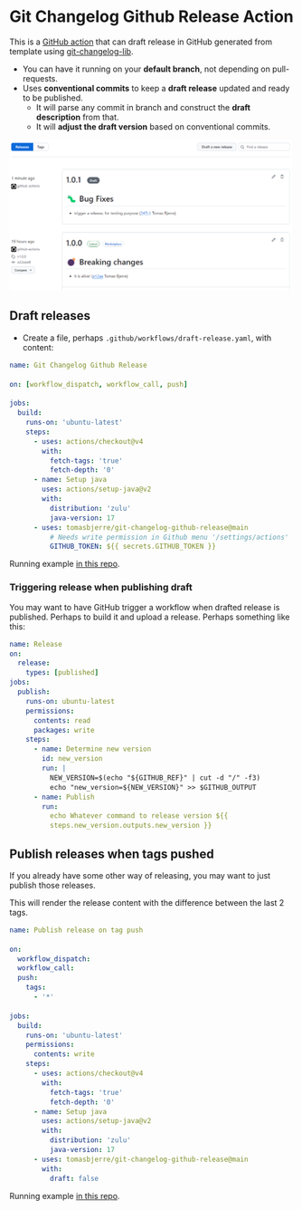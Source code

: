 # Git Changelog Github Release Action

This is a
[GitHub action](https://docs.github.com/en/actions/creating-actions/about-custom-actions)
that can draft release in GitHub generated from template using
[git-changelog-lib](https://github.com/tomasbjerre/git-changelog-lib).

- You can have it running on your **default branch**, not depending on
  pull-requests.
- Uses **conventional commits** to keep a **draft release** updated and ready to
  be published.
  - It will parse any commit in branch and construct the **draft description**
    from that.
  - It will **adjust the draft version** based on conventional commits.

[<img src="git-changelog-github-release-draft.png" width="500" />](git-changelog-github-release-draft.png)

## Draft releases

- Create a file, perhaps `.github/workflows/draft-release.yaml`, with content:

```yaml
name: Git Changelog Github Release

on: [workflow_dispatch, workflow_call, push]

jobs:
  build:
    runs-on: 'ubuntu-latest'
    steps:
      - uses: actions/checkout@v4
        with:
          fetch-tags: 'true'
          fetch-depth: '0'
      - name: Setup java
        uses: actions/setup-java@v2
        with:
          distribution: 'zulu'
          java-version: 17
      - uses: tomasbjerre/git-changelog-github-release@main
          # Needs write permission in Github menu '/settings/actions'
          GITHUB_TOKEN: ${{ secrets.GITHUB_TOKEN }}
```

Running example [in this repo](https://github.com/tomasbjerre/.github/blob/master/.github/workflows/draft-release.yaml).

### Triggering release when publishing draft

You may want to have GitHub trigger a workflow when drafted release is
published. Perhaps to build it and upload a release. Perhaps something like
this:

```yaml
name: Release
on:
  release:
    types: [published]
jobs:
  publish:
    runs-on: ubuntu-latest
    permissions:
      contents: read
      packages: write
    steps:
      - name: Determine new version
        id: new_version
        run: |
          NEW_VERSION=$(echo "${GITHUB_REF}" | cut -d "/" -f3)
          echo "new_version=${NEW_VERSION}" >> $GITHUB_OUTPUT
      - name: Publish
        run:
          echo Whatever command to release version ${{
          steps.new_version.outputs.new_version }}
```

## Publish releases when tags pushed

If you already have some other way of releasing, you may want to just publish
those releases.

This will render the release content with the difference between the last 2
tags.

```yaml
name: Publish release on tag push

on:
  workflow_dispatch:
  workflow_call:
  push:
    tags:
      - '*'

jobs:
  build:
    runs-on: 'ubuntu-latest'
    permissions:
      contents: write
    steps:
      - uses: actions/checkout@v4
        with:
          fetch-tags: 'true'
          fetch-depth: '0'
      - name: Setup java
        uses: actions/setup-java@v2
        with:
          distribution: 'zulu'
          java-version: 17
      - uses: tomasbjerre/git-changelog-github-release@main
        with:
          draft: false
```

Running example [in this repo](https://github.com/tomasbjerre/.github/blob/master/.github/workflows/publish-release-on-tag-push.yaml).

